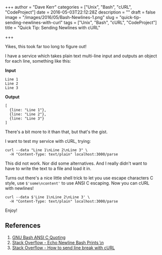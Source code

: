 +++
author = "Dave Kerr"
categories = ["Unix", "Bash", "cURL", "CodeProject"]
date = 2016-05-03T22:12:28Z
description = ""
draft = false
image = "/images/2016/05/Bash-Newlines-1.png"
slug = "quick-tip-sending-newlines-with-curl"
tags = ["Unix", "Bash", "cURL", "CodeProject"]
title = "Quick Tip: Sending Newlines with cURL"

+++


Yikes, this took far too long to figure out!

I have a service which takes plain text multi-line input and outputs an object for each line, something like this:

**Input**

```
Line 1
Line 2
Line 3
```

**Output**

```
[
  {line: "Line 1"},
  {line: "Line 2"},
  {line: "Line 3"}
]
```

There's a bit more to it than that, but that's the gist.

I want to test my service with cURL, trying:

```
curl --data "Line 1\nLine 2\nLine 3" \
  -H "Content-Type: text/plain" localhost:3000/parse
```

This did not work. Nor did some alternatives. And I really didn't want to have to write the text to a file and load it in.

Turns out there's a nice little shell trick to let you use escape characters C style, use `$'some\ncontent'` to use ANSI C escaping. Now you can cURL with newlines!

```
curl --data $'Line 1\nLine 2\nLine 3' \
  -H "Content-Type: text/plain" localhost:3000/parse
```

Enjoy!

## References

1. [GNU Bash ANSI C Quoting](https://www.gnu.org/software/bash/manual/html_node/ANSI_002dC-Quoting.html)
2. [Stack Overflow - Echo Newline Bash Prints \n](http://stackoverflow.com/questions/8467424/echo-newline-in-bash-prints-literal-n)
3. [Stack Overflow - How to send line break with cURL](http://stackoverflow.com/questions/3872427/how-to-send-line-break-with-curl)

